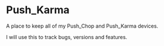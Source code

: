 # Push_Karma
A place to keep all of my Push_Chop and Push_Karma devices. 

I will use this to track bugs, versions and features. 
